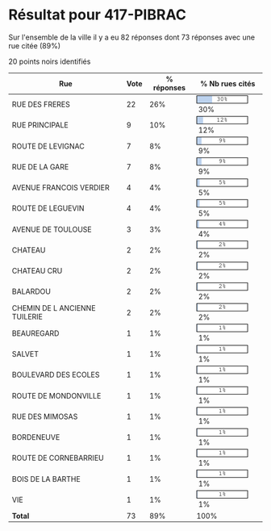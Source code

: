 # Résultat pour 417-PIBRAC

Sur l'ensemble de la ville il y a eu 82 réponses dont 73 réponses avec une rue citée (89%)

20 points noirs identifiés

| Rue | Vote | % réponses | % Nb rues cités|
|-----|------|------------|----------------|
| RUE DES FRERES | 22 | 26% | <img src="../../img/bar_30.gif" />&nbsp;30%|
| RUE PRINCIPALE | 9 | 10% | <img src="../../img/bar_12.gif" />&nbsp;12%|
| ROUTE DE LEVIGNAC | 7 | 8% | <img src="../../img/bar_9.gif" />&nbsp;9%|
| RUE DE LA GARE | 7 | 8% | <img src="../../img/bar_9.gif" />&nbsp;9%|
| AVENUE FRANCOIS VERDIER | 4 | 4% | <img src="../../img/bar_5.gif" />&nbsp;5%|
| ROUTE DE LEGUEVIN | 4 | 4% | <img src="../../img/bar_5.gif" />&nbsp;5%|
| AVENUE DE TOULOUSE | 3 | 3% | <img src="../../img/bar_4.gif" />&nbsp;4%|
| CHATEAU | 2 | 2% | <img src="../../img/bar_2.gif" />&nbsp;2%|
| CHATEAU CRU | 2 | 2% | <img src="../../img/bar_2.gif" />&nbsp;2%|
| BALARDOU | 2 | 2% | <img src="../../img/bar_2.gif" />&nbsp;2%|
| CHEMIN DE L ANCIENNE TUILERIE | 2 | 2% | <img src="../../img/bar_2.gif" />&nbsp;2%|
| BEAUREGARD | 1 | 1% | <img src="../../img/bar_1.gif" />&nbsp;1%|
| SALVET | 1 | 1% | <img src="../../img/bar_1.gif" />&nbsp;1%|
| BOULEVARD DES ECOLES | 1 | 1% | <img src="../../img/bar_1.gif" />&nbsp;1%|
| ROUTE DE MONDONVILLE | 1 | 1% | <img src="../../img/bar_1.gif" />&nbsp;1%|
| RUE DES MIMOSAS | 1 | 1% | <img src="../../img/bar_1.gif" />&nbsp;1%|
| BORDENEUVE | 1 | 1% | <img src="../../img/bar_1.gif" />&nbsp;1%|
| ROUTE DE CORNEBARRIEU | 1 | 1% | <img src="../../img/bar_1.gif" />&nbsp;1%|
| BOIS DE LA BARTHE | 1 | 1% | <img src="../../img/bar_1.gif" />&nbsp;1%|
| VIE | 1 | 1% | <img src="../../img/bar_1.gif" />&nbsp;1%|
| **Total** | 73 | 89% | 100%|
